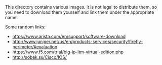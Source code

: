 This directory contains various images. It is not legal to distribute
them, so you need to download them yourself and link them under the
appropriate name.

Some random links:
 - https://www.arista.com/en/support/software-download
 - http://www.juniper.net/us/en/products-services/security/firefly-perimeter/#evaluation
 - https://www.f5.com/trial/big-ip-ltm-virtual-edition.php
 - http://sobek.su/Cisco/IOS/
